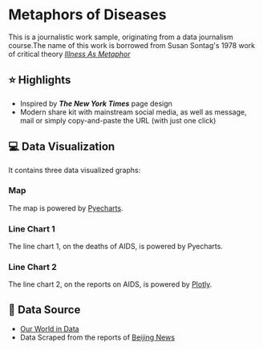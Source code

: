 # Metaphors of Diseases
This is a journalistic work sample, originating from a data journalism course.The name of this work is borrowed from Susan Sontag's 1978 work of critical theory [*Illness As Metaphor*](https://www.nybooks.com/articles/1978/01/26/illness-as-metaphor/)
## ⭐️ Highlights
- Inspired by ***The New York Times*** page design
- Modern share kit with mainstream social media, as well as message, mail or simply copy-and-paste the URL (with just one click)
## 💻 Data Visualization
It contains three data visualized graphs:
### Map
The map is powered by [Pyecharts](https://pyecharts.org).
### Line Chart 1
The line chart 1, on the deaths of AIDS, is powered by Pyecharts.
### Line Chart 2
The line chart 2, on the reports on AIDS, is powered by [Plotly](https://plotly.com).
## 🔗 Data Source
- [Our World in Data](https://ourworldindata.org)
- Data Scraped from the reports of [Beijing News](https://ourworldindata.org)

